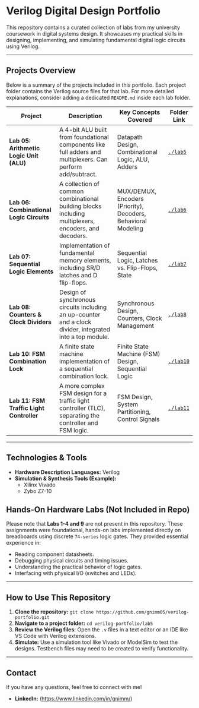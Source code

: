 # Verilog Digital Design Portfolio

This repository contains a curated collection of labs from my university coursework in digital systems design. It showcases my practical skills in designing, implementing, and simulating fundamental digital logic circuits using Verilog.

---

## Projects Overview

Below is a summary of the projects included in this portfolio. Each project folder contains the Verilog source files for that lab. For more detailed explanations, consider adding a dedicated `README.md` inside each lab folder.

| Project                                     | Description                                                                                             | Key Concepts Covered                                  | Folder Link                      |
| ------------------------------------------- | ------------------------------------------------------------------------------------------------------- | ----------------------------------------------------- | -------------------------------- |
| **Lab 05: Arithmetic Logic Unit (ALU)**     | A 4-bit ALU built from foundational components like full adders and multiplexers. Can perform add/subtract. | Datapath Design, Combinational Logic, ALU, Adders     | [`./lab5`](./lab5)               |
| **Lab 06: Combinational Logic Circuits**    | A collection of common combinational building blocks including multiplexers, encoders, and decoders.        | MUX/DEMUX, Encoders (Priority), Decoders, Behavioral Modeling | [`./lab6`](./lab6)               |
| **Lab 07: Sequential Logic Elements**       | Implementation of fundamental memory elements, including SR/D latches and D flip-flops.                   | Sequential Logic, Latches vs. Flip-Flops, State       | [`./lab7`](./lab7)               |
| **Lab 08: Counters & Clock Dividers**       | Design of synchronous circuits including an up-counter and a clock divider, integrated into a top module. | Synchronous Design, Counters, Clock Management        | [`./lab8`](./lab8)               |
| **Lab 10: FSM Combination Lock**            | A finite state machine implementation of a sequential combination lock.                                   | Finite State Machine (FSM) Design, Sequential Logic   | [`./lab10`](./lab10)             |
| **Lab 11: FSM Traffic Light Controller**    | A more complex FSM design for a traffic light controller (TLC), separating the controller and FSM logic.  | FSM Design, System Partitioning, Control Signals      | [`./lab11`](./lab11)             |

---

## Technologies & Tools

*   **Hardware Description Languages:** Verilog
*   **Simulation & Synthesis Tools (Example):**
    *   Xilinx Vivado
    *   Zybo Z7-10
    


## Hands-On Hardware Labs (Not Included in Repo)

Please note that **Labs 1-4 and 9** are not present in this repository. These assignments were foundational, hands-on labs implemented directly on breadboards using discrete `74-series` logic gates. They provided essential experience in:

- Reading component datasheets.
- Debugging physical circuits and timing issues.
- Understanding the practical behavior of logic gates.
- Interfacing with physical I/O (switches and LEDs).

---

## How to Use This Repository

1.  **Clone the repository:** `git clone https://github.com/gnimm05/verilog-portfolio.git`
2.  **Navigate to a project folder:** `cd verilog-portfolio/lab5`
3.  **Review the Verilog files:** Open the `.v` files in a text editor or an IDE like VS Code with Verilog extensions.
4.  **Simulate:** Use a simulation tool like Vivado or ModelSim to test the designs. Testbench files may need to be created to verify functionality.

---

## Contact

If you have any questions, feel free to connect with me!

*   **LinkedIn:** (https://www.linkedin.com/in/gnimm/)
